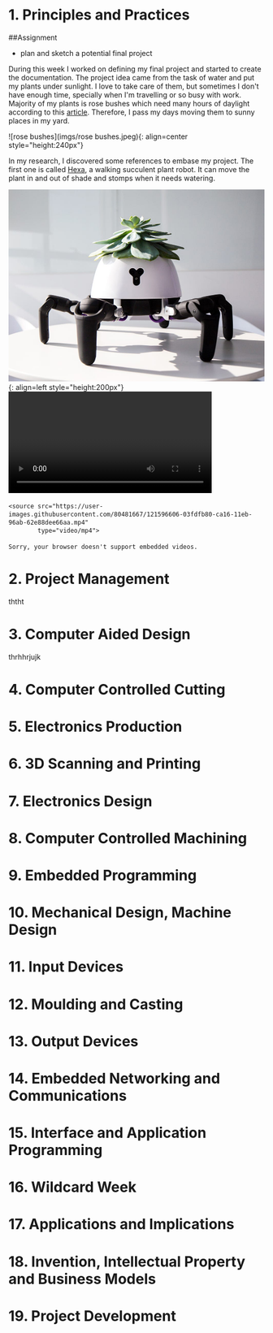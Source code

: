 # 1. Principles and Practices

##Assignment

* plan and sketch a potential final project

During this week I worked on defining my final project and started to create the documentation.
The project idea came from the task of water and put my plants under sunlight. I love to take care
of them, but sometimes I don't have enough time, specially when I'm travelling or so busy with work.
Majority of my plants is rose bushes which need many hours of daylight according to this [article](https://homeguides.sfgate.com/roses-need-full-sun-71200.html).
Therefore, I pass my days moving them to sunny places in my yard.

![rose bushes](imgs/rose bushes.jpeg){: align=center style="height:240px"}

In my research, I discovered some references to embase my project. The first one is called [Hexa](https://www.businessinsider.com/the-hexa-robot-can-take-care-of-your-plants-2018-7),
a walking succulent plant robot. It can move the plant in and out of shade and stomps when it needs watering.

![Hexa](imgs/Hexa.jpg){: align=left style="height:200px"}	
<video controls height="200">

    <source src="https://user-images.githubusercontent.com/80481667/121596606-03fdfb80-ca16-11eb-96ab-62e88dee66aa.mp4"
            type="video/mp4">

    Sorry, your browser doesn't support embedded videos.
</video> 

# 2. Project Management
ththt

# 3. Computer Aided Design
thrhhrjujk
# 4. Computer Controlled Cutting
# 5. Electronics Production
# 6. 3D Scanning and Printing
# 7. Electronics Design
# 8. Computer Controlled Machining
# 9. Embedded Programming
# 10. Mechanical Design, Machine Design
# 11. Input Devices
# 12. Moulding and Casting
# 13. Output Devices
# 14. Embedded Networking and Communications
# 15. Interface and Application Programming
# 16. Wildcard Week
# 17. Applications and Implications
# 18. Invention, Intellectual Property and Business Models
# 19. Project Development
